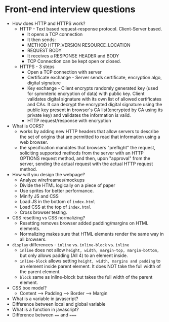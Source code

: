 # Front-end interview questions

* How does HTTP and HTTPS work?
    - HTTP - Text based request-response protocol. Client-Server based.
        + It opens a TCP connection
        + It then sends:
        + METHOD HTTP_VERSION RESOURCE_LOCATION
        + REQUEST BODY
        + It receives a RESPONSE HEADER and BODY
        + TCP Connection can be kept open or closed.
    - HTTPS - 3 steps
        + Open a TCP connection with server
        + Certificate exchange - Server sends certificate, encryption algo, digital signature
        + Key exchange - Client encrypts randomly generated key (used for symmteric encryption of data) with public key. Client validates digital signature with its own list of allowed certificates and CAs. It can decrypt the encrypted digital signature using the public key present in browser's CA list(encrypted by CA using its private key) and validates the information is valid.
        + HTTP request/response with encryption
* What is CORS?
    - works by adding new HTTP headers that allow servers to describe the set of origins that are permitted to read that information using a web browser.
    - the specification mandates that browsers "preflight" the request, soliciting supported methods from the server with an HTTP OPTIONS request method, and then, upon "approval" from the server, sending the actual request with the actual HTTP request method. 
* How will you design the webpage?
    - Analyze wirefreames/mockups
    - Divide the HTML logically on a piece of paper
    - Use sprites for better performance.
    - Minify JS and CSS
    - Load JS in the bottom of `index.html`
    - Load CSS at the top of `index.html`
    - Cross browser testing.
* CSS resetting vs CSS normalizing?
    - Resetting removes browser added padding/margins on HTML elements.
    - Normalizing makes sure that HTML elements render the same way in all browsers.
* `display` differences - `inline` vs. `inline-block` vs. `inline`
    - `inline` does not allow `height, width, margin-top, margin-bottom,` but only allows padding (All 4) to an element inside.
    - `inline-block` allows setting `height, width, margins and padding` to an element inside parent element. It does NOT take the full width of the parent element.
    - `block` same as inline-block but takes the full width of the parent element.
* CSS box model?
    - Content --> Padding --> Border --> Margin
* What is a variable in javascript?
* Difference between local and global variable
* What is a function in javascript?
* Difference between `==` and `===`